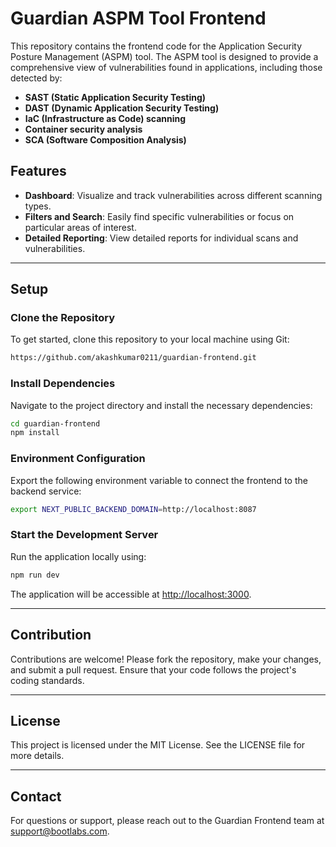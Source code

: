 # Guardian ASPM Tool Frontend

This repository contains the frontend code for the Application Security Posture Management (ASPM) tool. The ASPM tool is designed to provide a comprehensive view of vulnerabilities found in applications, including those detected by:

- **SAST (Static Application Security Testing)**
- **DAST (Dynamic Application Security Testing)**
- **IaC (Infrastructure as Code) scanning**
- **Container security analysis**
- **SCA (Software Composition Analysis)**

## Features

- **Dashboard**: Visualize and track vulnerabilities across different scanning types.
- **Filters and Search**: Easily find specific vulnerabilities or focus on particular areas of interest.
- **Detailed Reporting**: View detailed reports for individual scans and vulnerabilities.

---

## Setup

### Clone the Repository
To get started, clone this repository to your local machine using Git:

```bash
https://github.com/akashkumar0211/guardian-frontend.git
```

### Install Dependencies
Navigate to the project directory and install the necessary dependencies:

```bash
cd guardian-frontend
npm install
```

### Environment Configuration
Export the following environment variable to connect the frontend to the backend service:

```bash
export NEXT_PUBLIC_BACKEND_DOMAIN=http://localhost:8087
```

### Start the Development Server
Run the application locally using:

```bash
npm run dev
```

The application will be accessible at [http://localhost:3000](http://localhost:3000).

---

## Contribution
Contributions are welcome! Please fork the repository, make your changes, and submit a pull request. Ensure that your code follows the project's coding standards.

---

## License
This project is licensed under the MIT License. See the LICENSE file for more details.

---

## Contact
For questions or support, please reach out to the Guardian Frontend team at [support@bootlabs.com](mailto:support@bootlabs.com).

